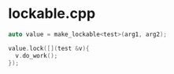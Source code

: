 # lockable.cpp

```C++
auto value = make_lockable<test>(arg1, arg2);

value.lock([](test &v){
  v.do_work();
});
```
